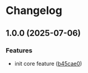 # Changelog

## 1.0.0 (2025-07-06)


### Features

* init core feature ([b45cae0](https://github.com/rectitude-open/filament-carousels/commit/b45cae0ca046645ab7ffe51c816ff8b70b19e414))

